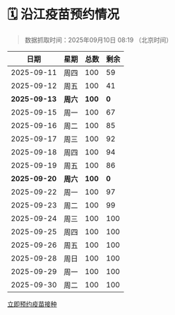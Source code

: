 # 🗓️ 沿江疫苗预约情况

> 数据抓取时间：2025年09月10日 08:19 （北京时间）

| 日期 | 星期 | 总数 | 剩余 |
|------|------|------|------|
| 2025-09-11 | 周四 | 100 | 59 |
| 2025-09-12 | 周五 | 100 | 41 |
| **2025-09-13** | **周六** | **100** | **0** |
| 2025-09-15 | 周一 | 100 | 67 |
| 2025-09-16 | 周二 | 100 | 85 |
| 2025-09-17 | 周三 | 100 | 92 |
| 2025-09-18 | 周四 | 100 | 94 |
| 2025-09-19 | 周五 | 100 | 86 |
| **2025-09-20** | **周六** | **100** | **0** |
| 2025-09-22 | 周一 | 100 | 97 |
| 2025-09-23 | 周二 | 100 | 99 |
| 2025-09-24 | 周三 | 100 | 100 |
| 2025-09-25 | 周四 | 100 | 100 |
| 2025-09-26 | 周五 | 100 | 100 |
| 2025-09-28 | 周日 | 100 | 100 |
| 2025-09-29 | 周一 | 100 | 100 |
| 2025-09-30 | 周二 | 100 | 100 |


<div class="button-container">
<a class="btn" href="http://yfzweb.ishequ.net/#/login" target="_blank">立即预约疫苗接种</a>
</div>
